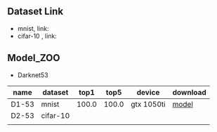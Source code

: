 

## Dataset Link

- mnist,  link:
- cifar-10 , link:



##  Model_ZOO

- Darknet53

| name  | dataset  | top1  | top5  | device     | download            |
| ----- | -------- | ----- | ----- | ---------- | ------------------- |
| D1-53 | mnist    | 100.0 | 100.0 | gtx 1050ti | [model](https//:ll) |
| D2-53 | cifar-10 |       |       |            |                     |
|       |          |       |       |            |                     |

